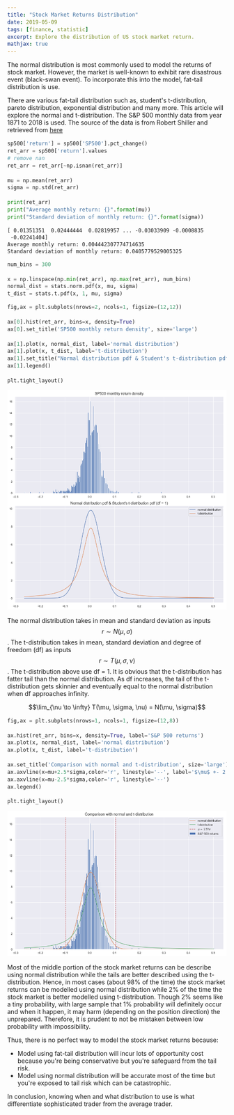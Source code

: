 ```yaml
---
title: "Stock Market Returns Distribution"
date: 2019-05-09
tags: [finance, statistic]
excerpt: Explore the distribution of US stock market return.
mathjax: true
---
```


The normal distribution is most commonly used to model the returns of stock market. However, the market is well-known to exhibit rare disastrous event (black-swan event). To incorporate this into the model, fat-tail distribution is use.

There are various fat-tail distribution such as, student's t-distribution, pareto distribution, exponential distribution and many more. This article will explore the normal and t-distribution. The S&P 500 monthly data from year 1871 to 2018 is used. The source of the data is from Robert Shiller and retrieved from <a href="https://datahub.io/core/s-and-p-500">here</a>


```python
sp500['return'] = sp500['SP500'].pct_change()
ret_arr = sp500['return'].values
# remove nan
ret_arr = ret_arr[~np.isnan(ret_arr)]

mu = np.mean(ret_arr)
sigma = np.std(ret_arr)

print(ret_arr)
print("Average monthly return: {}".format(mu))
print("Standard deviation of monthly return: {}".format(sigma))
```

    [ 0.01351351  0.02444444  0.02819957 ... -0.03033909 -0.0008835
     -0.02241404]
    Average monthly return: 0.004442307774714635
    Standard deviation of monthly return: 0.0405779529005325
    


```python
num_bins = 300

x = np.linspace(np.min(ret_arr), np.max(ret_arr), num_bins)
normal_dist = stats.norm.pdf(x, mu, sigma)
t_dist = stats.t.pdf(x, 1, mu, sigma)
```


```python
fig,ax = plt.subplots(nrows=2, ncols=1, figsize=(12,12))

ax[0].hist(ret_arr, bins=x, density=True)
ax[0].set_title('SP500 monthly return density', size='large')

ax[1].plot(x, normal_dist, label='normal distribution')
ax[1].plot(x, t_dist, label='t-distribution')
ax[1].set_title("Normal distribution pdf & Student's t-distribution pdf (df = 1)",size='large')
ax[1].legend()

plt.tight_layout()
```


![png](/images/stock-return-dist_files/stock-return-dist_4_0.png)


The normal distribution takes in mean and standard deviation as inputs $$r \sim N(\mu, \sigma)$$. The t-distribution takes in mean, standard deviation and degree of freedom (df) as inputs $$r \sim T(\mu, \sigma, \nu)$$. The t-distribution above use df = 1. It is obvious that the t-distribution has fatter tail than the normal distribution. As df increases, the tail of the t-distribution gets skinnier and eventually equal to the normal distribution when df approaches infinity.


<p style="text-align:center;"> $$\lim_{\nu \to \infty} T(\mu, \sigma, \nu) = N(\mu, \sigma)$$ </p>

```python
fig,ax = plt.subplots(nrows=1, ncols=1, figsize=(12,8))

ax.hist(ret_arr, bins=x, density=True, label='S&P 500 returns')
ax.plot(x, normal_dist, label='normal distribution')
ax.plot(x, t_dist, label='t-distribution')

ax.set_title('Comparison with normal and t-distribution', size='large')
ax.axvline(x=mu+2.5*sigma,color='r', linestyle='--', label='$\mu$ +- 2.5*$\sigma$')
ax.axvline(x=mu-2.5*sigma,color='r', linestyle='--')
ax.legend()

plt.tight_layout()
```


![png](/images/stock-return-dist_files/stock-return-dist_5_0.png)


Most of the middle portion of the stock market returns can be describe using normal distribution while the tails are better described using the t-distribution. Hence, in most cases (about 98% of the time) the stock market returns can be modelled using normal distribution while 2% of the time the stock market is better modelled using t-distribution. Though 2% seems like a tiny probability, with large sample that 1% probability will definitely occur and when it happen, it may harm (depending on the position direction) the unprepared. Therefore, it is prudent to not be mistaken between low probability with impossibility.

Thus, there is no perfect way to model the stock market returns because:
- Model using fat-tail distribution will incur lots of opportunity cost because you're being conservative but you're safeguard from the tail risk.
- Model using normal distribution will be accurate most of the time but you're exposed to tail risk which can be catastrophic.

In conclusion, knowing when and what distribution to use is what differentiate sophisticated trader from the average trader.
